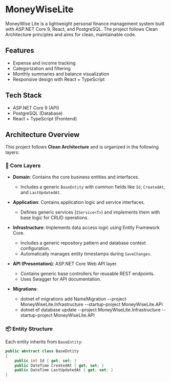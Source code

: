 # MoneyWiseLite

MoneyWise Lite is a lightweight personal finance management system built with ASP.NET Core 9, React, and PostgreSQL. The project follows Clean Architecture principles and aims for clean, maintainable code.

## Features
- Expense and income tracking
- Categorization and filtering
- Monthly summaries and balance visualization
- Responsive design with React + TypeScript

## Tech Stack
- ASP.NET Core 9 (API)
- PostgreSQL (Database)
- React + TypeScript (Frontend)

## Architecture Overview

This project follows **Clean Architecture** and is organized in the following layers:

### 🧱 Core Layers

- **Domain**: Contains the core business entities and interfaces.
  - Includes a generic `BaseEntity` with common fields like `Id`, `CreatedAt`, and `LastUpdatedAt`.

- **Application**: Contains application logic and service interfaces.
  - Defines generic services (`IService<T>`) and implements them with base logic for CRUD operations.

- **Infrastructure**: Implements data access logic using Entity Framework Core.
  - Includes a generic repository pattern and database context configuration.
  - Automatically manages entity timestamps during `SaveChanges`.

- **API (Presentation)**: ASP.NET Core Web API layer.
  - Contains generic base controllers for reusable REST endpoints.
  - Uses Swagger for API documentation.

- **Migrations**:
  - dotnet ef migrations add NameMigration --project MoneyWiseLite.Infrastructure --startup-project MoneyWiseLite.API
  - dotnet ef database update --project MoneyWiseLite.Infrastructure --startup-project MoneyWiseLite.API

### 📦 Entity Structure

Each entity inherits from `BaseEntity`:

```csharp
public abstract class BaseEntity
{
    public int Id { get; set; }
    public DateTime CreatedAt { get; set; }
    public DateTime LastUpdatedAt { get; set; }
}

